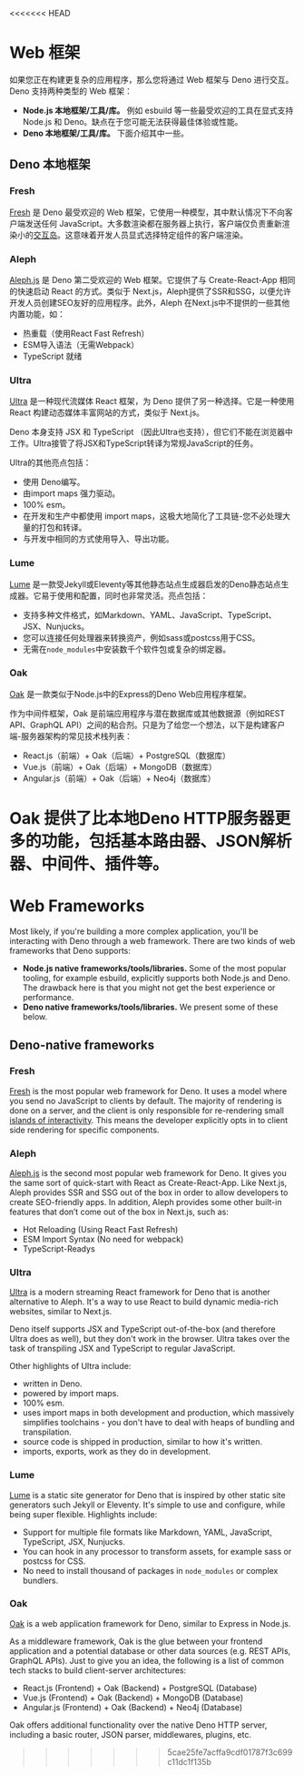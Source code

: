 <<<<<<< HEAD
# Web 框架

如果您正在构建更复杂的应用程序，那么您将通过 Web 框架与 Deno 进行交互。Deno
支持两种类型的 Web 框架：

- **Node.js 本地框架/工具/库。** 例如 esbuild 等一些最受欢迎的工具在显式支持
  Node.js 和 Deno。缺点在于您可能无法获得最佳体验或性能。
- **Deno 本地框架/工具/库。** 下面介绍其中一些。

## Deno 本地框架

### Fresh

[Fresh](https://fresh.deno.dev/) 是 Deno 最受欢迎的 Web
框架，它使用一种模型，其中默认情况下不向客户端发送任何
JavaScript。大多数渲染都在服务器上执行，客户端仅负责重新渲染小的[交互岛](https://jasonformat.com/islands-architecture/)。这意味着开发人员显式选择特定组件的客户端渲染。

### Aleph

[Aleph.js](https://alephjs.org/docs/get-started) 是 Deno 第二受欢迎的 Web
框架。它提供了与 Create-React-App 相同的快速启动 React 的方式。类似于
Next.js，Aleph提供了SSR和SSG，以便允许开发人员创建SEO友好的应用程序。此外，Aleph
在Next.js中不提供的一些其他内置功能，如：

- 热重载（使用React Fast Refresh）
- ESM导入语法（无需Webpack）
- TypeScript 就绪

### Ultra

[Ultra](https://ultrajs.dev/) 是一种现代流媒体 React 框架，为 Deno
提供了另一种选择。它是一种使用 React 构建动态媒体丰富网站的方式，类似于
Next.js。

Deno 本身支持 JSX 和 TypeScript
（因此Ultra也支持），但它们不能在浏览器中工作。Ultra接管了将JSX和TypeScript转译为常规JavaScript的任务。

Ultra的其他亮点包括：

- 使用 Deno编写。
- 由import maps 强力驱动。
- 100% esm。
- 在开发和生产中都使用 import
  maps，这极大地简化了工具链-您不必处理大量的打包和转译。
- 与开发中相同的方式使用导入、导出功能。

### Lume

[Lume](https://lume.land/)
是一款受Jekyll或Eleventy等其他静态站点生成器启发的Deno静态站点生成器。它易于使用和配置，同时也非常灵活。亮点包括：

- 支持多种文件格式，如Markdown、YAML、JavaScript、TypeScript、JSX、Nunjucks。
- 您可以连接任何处理器来转换资产，例如sass或postcss用于CSS。
- 无需在`node_modules`中安装数千个软件包或复杂的绑定器。

### Oak

[Oak](https://deno.land/x/oak) 是一款类似于Node.js中的Express的Deno
Web应用程序框架。

作为中间件框架，Oak 是前端应用程序与潜在数据库或其他数据源（例如REST
API、GraphQL
API）之间的粘合剂。只是为了给您一个想法，以下是构建客户端-服务器架构的常见技术栈列表：

- React.js（前端）+ Oak（后端）+ PostgreSQL（数据库）
- Vue.js（前端）+ Oak（后端）+ MongoDB（数据库）
- Angular.js（前端）+ Oak（后端）+ Neo4j（数据库）

Oak 提供了比本地Deno
HTTP服务器更多的功能，包括基本路由器、JSON解析器、中间件、插件等。
=======
# Web Frameworks

Most likely, if you're building a more complex application, you'll be
interacting with Deno through a web framework. There are two kinds of web
frameworks that Deno supports:

- **Node.js native frameworks/tools/libraries.** Some of the most popular
  tooling, for example esbuild, explicitly supports both Node.js and Deno. The
  drawback here is that you might not get the best experience or performance.
- **Deno native frameworks/tools/libraries.** We present some of these below.

## Deno-native frameworks

### Fresh

[Fresh](https://fresh.deno.dev/) is the most popular web framework for Deno. It
uses a model where you send no JavaScript to clients by default. The majority of
rendering is done on a server, and the client is only responsible for
re-rendering small
[islands of interactivity](https://jasonformat.com/islands-architecture/). This
means the developer explicitly opts in to client side rendering for specific
components.

### Aleph

[Aleph.js](https://alephjs.org/docs/get-started) is the second most popular web
framework for Deno. It gives you the same sort of quick-start with React as
Create-React-App. Like Next.js, Aleph provides SSR and SSG out of the box in
order to allow developers to create SEO-friendly apps. In addition, Aleph
provides some other built-in features that don’t come out of the box in Next.js,
such as:

- Hot Reloading (Using React Fast Refresh)
- ESM Import Syntax (No need for webpack)
- TypeScript-Readys

### Ultra

[Ultra](https://ultrajs.dev/) is a modern streaming React framework for Deno
that is another alternative to Aleph. It's a way to use React to build dynamic
media-rich websites, similar to Next.js.

Deno itself supports JSX and TypeScript out-of-the-box (and therefore Ultra does
as well), but they don't work in the browser. Ultra takes over the task of
transpiling JSX and TypeScript to regular JavaScript.

Other highlights of Ultra include:

- written in Deno.
- powered by import maps.
- 100% esm.
- uses import maps in both development and production, which massively
  simplifies toolchains - you don't have to deal with heaps of bundling and
  transpilation.
- source code is shipped in production, similar to how it's written.
- imports, exports, work as they do in development.

### Lume

[Lume](https://lume.land/) is a static site generator for Deno that is inspired
by other static site generators such Jekyll or Eleventy. It's simple to use and
configure, while being super flexible. Highlights include:

- Support for multiple file formats like Markdown, YAML, JavaScript, TypeScript,
  JSX, Nunjucks.
- You can hook in any processor to transform assets, for example sass or postcss
  for CSS.
- No need to install thousand of packages in `node_modules` or complex bundlers.

### Oak

[Oak](https://deno.land/x/oak) is a web application framework for Deno, similar
to Express in Node.js.

As a middleware framework, Oak is the glue between your frontend application and
a potential database or other data sources (e.g. REST APIs, GraphQL APIs). Just
to give you an idea, the following is a list of common tech stacks to build
client-server architectures:

- React.js (Frontend) + Oak (Backend) + PostgreSQL (Database)
- Vue.js (Frontend) + Oak (Backend) + MongoDB (Database)
- Angular.js (Frontend) + Oak (Backend) + Neo4j (Database)

Oak offers additional functionality over the native Deno HTTP server, including
a basic router, JSON parser, middlewares, plugins, etc.
>>>>>>> 5cae25fe7acffa9cdf01787f3c699c11dc1f135b
